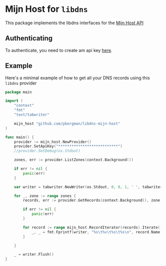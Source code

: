 # Mijn Host for `libdns`

This package implements the libdns interfaces for the [Mijn Host API](https://mijn.host/api/doc/)

## Authenticating

To authenticate, you need to create am api key [here](https://mijn.host/cp/account/api/).

## Example

Here's a minimal example of how to get all your DNS records using this `libdns` provider

```go
package main

import (
	"context"
	"fmt"
	"text/tabwriter"

	mijn_host "github.com/pbergman/libdns-mijn-host"
)

func main() {
	provider := mijn_host.NewProvider()
	provider.SetApiKey("***************************")
	//provider.SetDebug(os.Stdout)

	zones, err := provider.ListZones(context.Background())

	if err != nil {
		panic(err)
	}

	var writer = tabwriter.NewWriter(os.Stdout, 0, 0, 1, ' ', tabwriter.Debug)

	for _, zone := range zones {
		records, err := provider.GetRecords(context.Background(), zone.Name)

		if err != nil {
			panic(err)
		}

		for record := range mijn_host.RecordIterator(records).Iterate() {
			_, _ = fmt.Fprintf(writer, "%s\t%v\t%s\t%s\n", record.Name, record.TTL.Seconds(), record.Type, record.Data)
		}

	}

	_ = writer.Flush()
}
```